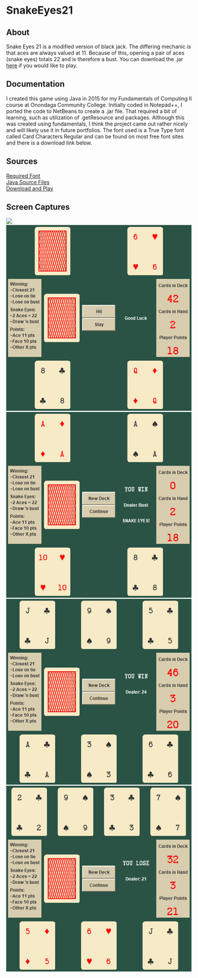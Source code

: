 # SnakeEyes21
## About
Snake Eyes 21 is a modified version of black jack. The differing mechanic is that aces are always valued at 11. 
Because of this, opening a pair of aces (snake eyes) totals 22 and is therefore a bust. You can download the
.jar [here](SnakeEyes21/dist/SnakeEyes21.jar) if you would like to play.
## Documentation
I created this game using Java in 2015 for my Fundamentals of Computing II course at Onondaga Community College.
Initially coded in Notepad++, I ported the code to NetBeans to create a .jar file. That required a bit of learning,
such as utilization of .getResource and packages. Although this was created using fundamentals, I think the project came out rather nicely and will likely use it in future portfolios. The font used is a True Type font called Card Characters Regular and can be found on most free font sites and there is a download link below.
## Sources
[Required Font](CARDC___.TTF)  
[Java Source Files](SnakeEyes21/src/JavaSources)  
[Download and Play](SnakeEyes21/dist/SnakeEyes21.jar)
## Screen Captures
![](Screenshots/SnakeBiteBlackJack.gif?raw=true)
![](Screenshots/start.PNG?raw=true)
![](Screenshots/snake.PNG?raw=true)
![](Screenshots/win.PNG?raw=true)
![](Screenshots/lose.PNG?raw=true)

